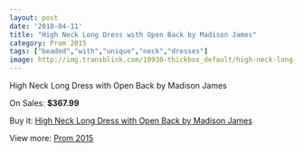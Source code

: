 ```yaml
---
layout: post
date: '2018-04-11'
title: "High Neck Long Dress with Open Back by Madison James"
category: Prom 2015
tags: ["beaded","with","unique","neck","dresses"]
image: http://img.transblink.com/10930-thickbox_default/high-neck-long-dress-with-open-back-by-madison-james.jpg
---
```

High Neck Long Dress with Open Back by Madison James

On Sales: **$367.99**
<a href="https://www.transblink.com/en/prom-2015/3555-high-neck-long-dress-with-open-back-by-madison-james.html"><amp-img layout="responsive" width="600" height="600" src="//img.transblink.com/10930-thickbox_default/high-neck-long-dress-with-open-back-by-madison-james.jpg" alt="High Neck Long Dress with Open Back by Madison James 0" /></a>
<a href="https://www.transblink.com/en/prom-2015/3555-high-neck-long-dress-with-open-back-by-madison-james.html"><amp-img layout="responsive" width="600" height="600" src="//img.transblink.com/10934-thickbox_default/high-neck-long-dress-with-open-back-by-madison-james.jpg" alt="High Neck Long Dress with Open Back by Madison James 1" /></a>
<a href="https://www.transblink.com/en/prom-2015/3555-high-neck-long-dress-with-open-back-by-madison-james.html"><amp-img layout="responsive" width="600" height="600" src="//img.transblink.com/10933-thickbox_default/high-neck-long-dress-with-open-back-by-madison-james.jpg" alt="High Neck Long Dress with Open Back by Madison James 2" /></a>
<a href="https://www.transblink.com/en/prom-2015/3555-high-neck-long-dress-with-open-back-by-madison-james.html"><amp-img layout="responsive" width="600" height="600" src="//img.transblink.com/10932-thickbox_default/high-neck-long-dress-with-open-back-by-madison-james.jpg" alt="High Neck Long Dress with Open Back by Madison James 3" /></a>
<a href="https://www.transblink.com/en/prom-2015/3555-high-neck-long-dress-with-open-back-by-madison-james.html"><amp-img layout="responsive" width="600" height="600" src="//img.transblink.com/10931-thickbox_default/high-neck-long-dress-with-open-back-by-madison-james.jpg" alt="High Neck Long Dress with Open Back by Madison James 4" /></a>

Buy it: [High Neck Long Dress with Open Back by Madison James](https://www.transblink.com/en/prom-2015/3555-high-neck-long-dress-with-open-back-by-madison-james.html "High Neck Long Dress with Open Back by Madison James")

View more: [Prom 2015](https://www.transblink.com/en/10-prom-2015 "Prom 2015")
